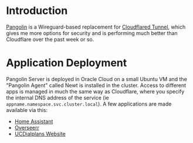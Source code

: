 # Introduction
[Pangolin](https://github.com/fosrl/pangolin) is a Wireguard-based replacement for [Cloudflared Tunnel](https://developers.cloudflare.com/cloudflare-one/connections/connect-networks/deploy-tunnels/deployment-guides/kubernetes/), which gives me more options for security and is performing much better than Cloudflare over the past week or so.

# Application Deployment
Pangolin Server is deployed in Oracle Cloud on a small Ubuntu VM and the "Pangolin Agent" called Newt is installed in the cluster. Access to different apps is managed in much the same way as Cloudflare, where you specify the internal DNS address of the service (ie `appname.namespace.svc.cluster.local`). A few applications are made available via this:
- [Home Assistant](/manifests/homeops/homeassist)
- [Overseerr](/manifests/media-apps/overseerr)
- [UCDialplans Website](/manifests/apps/ucdialplans)

